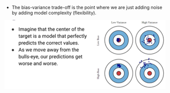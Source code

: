 *  The bias-variance trade-off is the point where we are just adding noise by adding model complexity (flexibility).



![alt text](https://github.com/udaylunawat/100DaysofMLCode/blob/master/Machine%20Learning%20Notes%20and%20notebooks/Cross%20Validation%20and%20bias%20variance%20tradeoff/Images/a.JPG)
